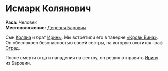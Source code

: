 # Исмарк Колянович

**Раса:** Человек  
**Местоположение:** [Деревня Баровия](../../locations/barovia-village.md)

Сын [Коляна](kolyan.md) и брат [Ирины](ireena-kolyana.md). Мы встретили его в таверне [«Кровь Вина»](../../locations/blood-of-the-vine-tavern.md). Он обеспокоен безопасностью своей сестры, на которую охотится граф [Страд](strahd-von-zarovich.md).

После смерти отца и нападения на сестру, он решил отправить [Ирину](ireena-kolyana.md) из Баровии.
